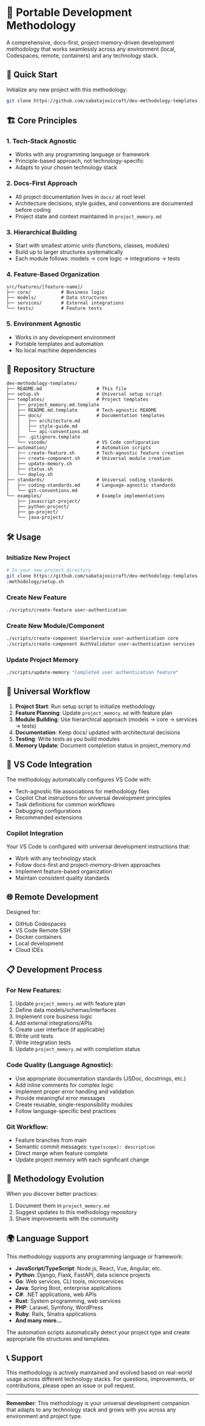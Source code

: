 # 🎯 Portable Development Methodology

A comprehensive, docs-first, project-memory-driven development methodology that works seamlessly across any environment (local, Codespaces, remote, containers) and any technology stack.

## 🚀 Quick Start

Initialize any new project with this methodology:

```bash
git clone https://github.com/sabatajoxicraft/dev-methodology-templates.git .methodology && .methodology/setup.sh
```

## 🏗️ Core Principles

### 1. **Tech-Stack Agnostic**
- Works with any programming language or framework
- Principle-based approach, not technology-specific
- Adapts to your chosen technology stack

### 2. **Docs-First Approach**
- All project documentation lives in `docs/` at root level
- Architecture decisions, style guides, and conventions are documented before coding
- Project state and context maintained in `project_memory.md`

### 3. **Hierarchical Building**
- Start with smallest atomic units (functions, classes, modules)
- Build up to larger structures systematically
- Each module follows: models → core logic → integrations → tests

### 4. **Feature-Based Organization**
```
src/features/[feature-name]/
├── core/           # Business logic
├── models/         # Data structures
├── services/       # External integrations
└── tests/          # Feature tests
```

### 5. **Environment Agnostic**
- Works in any development environment
- Portable templates and automation
- No local machine dependencies

## 📁 Repository Structure

```
dev-methodology-templates/
├── README.md                    # This file
├── setup.sh                     # Universal setup script
├── templates/                   # Project templates
│   ├── project_memory.md.template
│   ├── README.md.template       # Tech-agnostic README
│   ├── docs/                    # Documentation templates
│   │   ├── architecture.md
│   │   ├── style-guide.md
│   │   └── api-conventions.md
│   ├── .gitignore.template
│   └── vscode/                  # VS Code configuration
├── automation/                  # Automation scripts
│   ├── create-feature.sh        # Tech-agnostic feature creation
│   ├── create-component.sh      # Universal module creation
│   ├── update-memory.sh
│   ├── status.sh
│   └── deploy.sh
├── standards/                   # Universal coding standards
│   ├── coding-standards.md      # Language-agnostic standards
│   └── git-conventions.md
└── examples/                    # Example implementations
    ├── javascript-project/
    ├── python-project/
    ├── go-project/
    └── java-project/
```

## 🛠️ Usage

### Initialize New Project
```bash
# In your new project directory
git clone https://github.com/sabatajoxicraft/dev-methodology-templates.git .methodology
.methodology/setup.sh
```

### Create New Feature
```bash
./scripts/create-feature user-authentication
```

### Create New Module/Component
```bash
./scripts/create-component UserService user-authentication core
./scripts/create-component AuthValidator user-authentication services
```

### Update Project Memory
```bash
./scripts/update-memory "Completed user authentication feature"
```

## 🎯 Universal Workflow

1. **Project Start**: Run setup script to initialize methodology
2. **Feature Planning**: Update `project_memory.md` with feature plan
3. **Module Building**: Use hierarchical approach (models → core → services → tests)
4. **Documentation**: Keep docs/ updated with architectural decisions
5. **Testing**: Write tests as you build modules
6. **Memory Update**: Document completion status in project_memory.md

## 🔧 VS Code Integration

The methodology automatically configures VS Code with:
- Tech-agnostic file associations for methodology files
- Copilot Chat instructions for universal development principles
- Task definitions for common workflows
- Debugging configurations
- Recommended extensions

### Copilot Integration
Your VS Code is configured with universal development instructions that:
- Work with any technology stack
- Follow docs-first and project-memory-driven approaches
- Implement feature-based organization
- Maintain consistent quality standards

## 🌐 Remote Development

Designed for:
- GitHub Codespaces
- VS Code Remote SSH
- Docker containers
- Local development
- Cloud IDEs

## 📋 Development Process

### For New Features:
1. Update `project_memory.md` with feature plan
2. Define data models/schemas/interfaces
3. Implement core business logic
4. Add external integrations/APIs
5. Create user interface (if applicable)
6. Write unit tests
7. Write integration tests
8. Update `project_memory.md` with completion status

### Code Quality (Language Agnostic):
- Use appropriate documentation standards (JSDoc, docstrings, etc.)
- Add inline comments for complex logic
- Implement proper error handling and validation
- Provide meaningful error messages
- Create reusable, single-responsibility modules
- Follow language-specific best practices

### Git Workflow:
- Feature branches from main
- Semantic commit messages: `type(scope): description`
- Direct merge when feature complete
- Update project memory with each significant change

## 🔄 Methodology Evolution

When you discover better practices:
1. Document them in `project_memory.md`
2. Suggest updates to this methodology repository
3. Share improvements with the community

## 🌍 Language Support

This methodology supports any programming language or framework:

- **JavaScript/TypeScript**: Node.js, React, Vue, Angular, etc.
- **Python**: Django, Flask, FastAPI, data science projects
- **Go**: Web services, CLI tools, microservices
- **Java**: Spring Boot, enterprise applications
- **C#**: .NET applications, web APIs
- **Rust**: System programming, web services
- **PHP**: Laravel, Symfony, WordPress
- **Ruby**: Rails, Sinatra applications
- **And many more...**

The automation scripts automatically detect your project type and create appropriate file structures and templates.

## 📞 Support

This methodology is actively maintained and evolved based on real-world usage across different technology stacks. For questions, improvements, or contributions, please open an issue or pull request.

---

**Remember**: This methodology is your universal development companion that adapts to any technology stack and grows with you across any environment and project type.